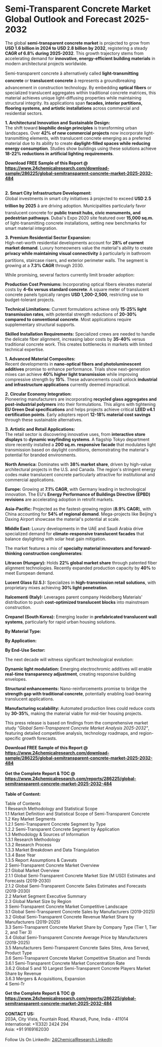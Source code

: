<h1>Semi-Transparent Concrete Market Global Outlook and Forecast 2025-2032</h1><p>The global <strong>semi-transparent concrete market</strong> is projected to grow from <strong>USD 1.6 billion in 2024 to USD 2.8 billion by 2032</strong>, registering a steady <strong>CAGR of 6.8% during 2025-2032</strong>. This growth trajectory stems from accelerating demand for <strong>innovative, energy-efficient building materials</strong> in modern architectural projects worldwide.</p><p>Semi-transparent concrete â alternatively called <strong>light-transmitting concrete</strong> or <strong>translucent concrete</strong> â represents a groundbreaking advancement in construction technology. By embedding <strong>optical fibers</strong> or specialized translucent aggregates within traditional concrete matrices, this material achieves unique light-diffusing properties while maintaining structural integrity. Its applications span <strong>facades, interior partitions, flooring systems, and artistic installations</strong> across commercial and residential sectors.</p><p><strong>1. Architectural Innovation and Sustainable Design:</strong><br>
The shift toward <strong>biophilic design principles</strong> is transforming urban landscapes. Over <strong>42% of new commercial projects</strong> now incorporate light-transmitting elements, with translucent concrete emerging as a preferred material due to its ability to create <strong>daylight-filled spaces while reducing energy consumption</strong>. Studies show buildings using these solutions achieve <strong>18-22% reductions in artificial lighting requirements</strong>.</p><div><b>Download FREE Sample of this Report @ 
            <a href="https://www.24chemicalresearch.com/download-sample/286225/global-semitransparent-concrete-market-2025-2032-484">
            https://www.24chemicalresearch.com/download-sample/286225/global-semitransparent-concrete-market-2025-2032-484</a></b></div><br><p><strong>2. Smart City Infrastructure Development:</strong><br>
Global investments in smart city initiatives â projected to exceed <strong>USD 2.5 trillion by 2025</strong> â are driving adoption. Municipalities particularly favor translucent concrete for <strong>public transit hubs, civic monuments, and pedestrian pathways</strong>. Dubai's Expo 2020 site featured over <strong>15,000 sq.m.</strong> of light-transmitting concrete installations, setting new benchmarks for smart material integration.</p><p><strong>3. Premium Residential Sector Expansion:</strong><br>
High-net-worth residential developments account for <strong>28% of current market demand</strong>. Luxury homeowners value the material's ability to create <strong>privacy while maintaining visual connectivity</strong> â particularly in bathroom partitions, staircase risers, and exterior perimeter walls. The segment is growing at a <strong>7.3% CAGR</strong> through 2030.</p><p>While promising, several factors currently limit broader adoption:</p><p><strong>Production Cost Premiums:</strong> Incorporating optical fibers elevates material costs by <strong>4-6x versus standard concrete</strong>. A square meter of translucent concrete panels typically ranges <strong>USD 1,200-2,500</strong>, restricting use to budget-tolerant projects.</p><p><strong>Technical Limitations:</strong> Current formulations achieve only <strong>15-25% light transmission rates</strong>, with potential strength reductions of <strong>20-30% compared to conventional concrete</strong>. Most applications require supplementary structural supports.</p><p><strong>Skilled Installation Requirements:</strong> Specialized crews are needed to handle the delicate fiber alignment, increasing labor costs by <strong>35-40%</strong> versus traditional concrete work. This creates bottlenecks in markets with limited technical expertise.</p><p><strong>1. Advanced Material Composites:</strong><br>
Recent developments in <strong>nano-optical fibers and photoluminescent additives</strong> promise to enhance performance. Trials show next-generation mixes can achieve <strong>40% higher light transmission</strong> while improving compressive strength by <strong>15%</strong>. These advancements could unlock <strong>industrial and infrastructure applications</strong> currently deemed impractical.</p><p><strong>2. Circular Economy Integration:</strong><br>
Pioneering manufacturers are incorporating <strong>recycled glass aggregates and post-industrial polymers</strong> into their formulations. This aligns with tightening <strong>EU Green Deal specifications</strong> and helps projects achieve critical <strong>LEED v4.1 certification points</strong>. Early adopters report <strong>12-18% material cost savings</strong> through these sustainable alternatives.</p><p><strong>3. Artistic and Retail Applications:</strong><br>
The retail sector is discovering innovative uses, from <strong>interactive store displays</strong> to <strong>dynamic wayfinding systems</strong>. A flagship Tokyo department store recently installed a <strong>200 sq.m. responsive facade</strong> that modulates light transmission based on daylight conditions, demonstrating the material's potential for branded environments.</p><p><strong>North America:</strong> Dominates with <strong>38% market share</strong>, driven by high-value architectural projects in the U.S. and Canada. The region's stringent energy codes make translucent concrete particularly attractive for institutional and commercial applications.</p><p><strong>Europe:</strong> Growing at <strong>7.1% CAGR</strong>, with Germany leading in technological innovation. The EU's <strong>Energy Performance of Buildings Directive (EPBD) revisions</strong> are accelerating adoption in retrofit markets.</p><p><strong>Asia-Pacific:</strong> Projected as the fastest-growing region (<strong>8.9% CAGR</strong>), with China accounting for <strong>54% of regional demand</strong>. Mega-projects like Beijing's Daxing Airport showcase the material's potential at scale.</p><p><strong>Middle East:</strong> Luxury developments in the UAE and Saudi Arabia drive specialized demand for <strong>climate-responsive translucent facades</strong> that balance daylighting with solar heat gain mitigation.</p><p>The market features a mix of <strong>specialty material innovators and forward-thinking construction conglomerates</strong>:</p><p><strong>Litracon (Hungary):</strong> Holds <strong>22% global market share</strong> through patented fiber alignment technologies. Recently expanded production capacity by <strong>40%</strong> to meet European demand.</p><p><strong>Lucent Glass (U.S.):</strong> Specializes in <strong>high-transmission retail solutions</strong>, with proprietary mixes achieving <strong>30% light penetration</strong>.</p><p><strong>Italcementi (Italy):</strong> Leverages parent company Heidelberg Materials' distribution to push <strong>cost-optimized translucent blocks</strong> into mainstream construction.</p><p><strong>Crepanel (South Korea):</strong> Emerging leader in <strong>prefabricated translucent wall systems</strong>, particularly for rapid urban housing solutions.</p><p><strong>By Material Type:</strong></p><p><strong>By Application:</strong></p><p><strong>By End-Use Sector:</strong></p><p>The next decade will witness significant technological evolution:</p><p><strong>Dynamic light modulation:</strong> Emerging electrochromic additives will enable <strong>real-time transparency adjustment</strong>, creating responsive building envelopes.</p><p><strong>Structural enhancements:</strong> Nano-reinforcements promise to bridge the <strong>strength gap with traditional concrete</strong>, potentially enabling load-bearing translucent applications.</p><p><strong>Manufacturing scalability:</strong> Automated production lines could reduce costs by <strong>30-35%</strong>, making the material viable for mid-tier housing projects.</p><p>This press release is based on findings from the comprehensive market study <em>"Global Semi-Transparent Concrete Market Analysis 2025-2032"</em>, featuring detailed competitive analysis, technology roadmaps, and region-specific growth forecasts.</p><div><b>Download FREE Sample of this Report @ 
            <a href="https://www.24chemicalresearch.com/download-sample/286225/global-semitransparent-concrete-market-2025-2032-484">
            https://www.24chemicalresearch.com/download-sample/286225/global-semitransparent-concrete-market-2025-2032-484</a></b></div><br><div><b>Get the Complete Report & TOC @ 
            <a href="https://www.24chemicalresearch.com/reports/286225/global-semitransparent-concrete-market-2025-2032-484">
            https://www.24chemicalresearch.com/reports/286225/global-semitransparent-concrete-market-2025-2032-484</a></b></div><br>
            <b>Table of Content:</b><p>Table of Contents<br />
1 Research Methodology and Statistical Scope<br />
1.1 Market Definition and Statistical Scope of Semi-Transparent Concrete<br />
1.2 Key Market Segments<br />
1.2.1 Semi-Transparent Concrete Segment by Type<br />
1.2.2 Semi-Transparent Concrete Segment by Application<br />
1.3 Methodology & Sources of Information<br />
1.3.1 Research Methodology<br />
1.3.2 Research Process<br />
1.3.3 Market Breakdown and Data Triangulation<br />
1.3.4 Base Year<br />
1.3.5 Report Assumptions & Caveats<br />
2 Semi-Transparent Concrete Market Overview<br />
2.1 Global Market Overview<br />
2.1.1 Global Semi-Transparent Concrete Market Size (M USD) Estimates and Forecasts (2019-2030)<br />
2.1.2 Global Semi-Transparent Concrete Sales Estimates and Forecasts (2019-2030)<br />
2.2 Market Segment Executive Summary<br />
2.3 Global Market Size by Region<br />
3 Semi-Transparent Concrete Market Competitive Landscape<br />
3.1 Global Semi-Transparent Concrete Sales by Manufacturers (2019-2025)<br />
3.2 Global Semi-Transparent Concrete Revenue Market Share by Manufacturers (2019-2025)<br />
3.3 Semi-Transparent Concrete Market Share by Company Type (Tier 1, Tier 2, and Tier 3)<br />
3.4 Global Semi-Transparent Concrete Average Price by Manufacturers (2019-2025)<br />
3.5 Manufacturers Semi-Transparent Concrete Sales Sites, Area Served, Product Type<br />
3.6 Semi-Transparent Concrete Market Competitive Situation and Trends<br />
3.6.1 Semi-Transparent Concrete Market Concentration Rate<br />
3.6.2 Global 5 and 10 Largest Semi-Transparent Concrete Players Market Share by Revenue<br />
3.6.3 Mergers & Acquisitions, Expansion<br />
4 Semi-Tr</p><div><b>Get the Complete Report & TOC @ 
            <a href="https://www.24chemicalresearch.com/reports/286225/global-semitransparent-concrete-market-2025-2032-484">
            https://www.24chemicalresearch.com/reports/286225/global-semitransparent-concrete-market-2025-2032-484</a></b></div><br><b>CONTACT US:</b><br>
            203A, City Vista, Fountain Road, Kharadi, Pune, India - 411014<br>
            International: +1(332) 2424 294<br>
            Asia: +91 9169162030 <br><br>
            Follow Us On LinkedIn: <a href="https://www.linkedin.com/company/24chemicalresearch/">24ChemicalResearch LinkedIn</a>